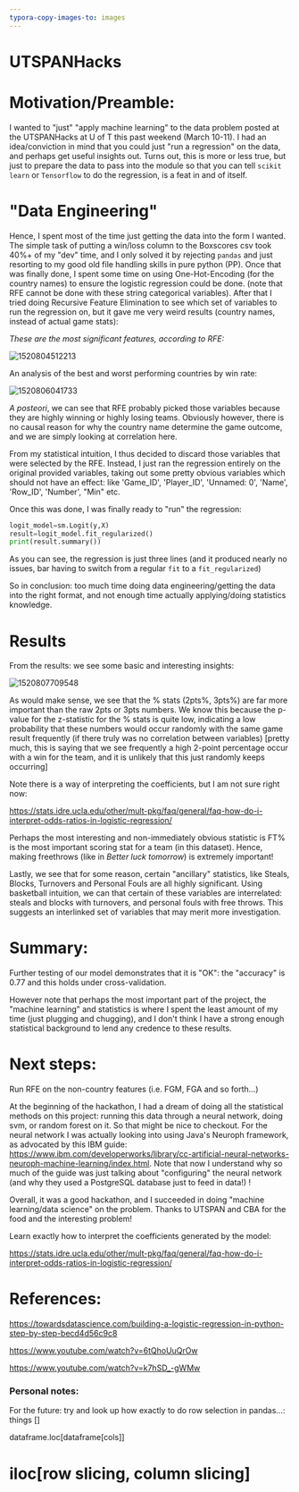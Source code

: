 ```yaml
---
typora-copy-images-to: images
---
```


# UTSPANHacks

# Motivation/Preamble:

I wanted to "just" "apply machine learning" to the data problem posted at the UTSPANHacks at U of T this past weekend (March 10-11). I had an idea/conviction in mind that you could just "run a regression" on the data, and perhaps get useful insights out. Turns out, this is more or less true, but just to prepare the data to pass into the module so that you can tell `scikit learn` or `Tensorflow` to do the regression, is a feat in and of itself. 

# "Data Engineering"

Hence, I spent most of the time just getting the data into the form I wanted. The simple task of putting a win/loss column to the Boxscores csv took 40%+ of my "dev" time, and I only solved it by rejecting `pandas` and just resorting to my good old file handling skills in pure python (PP). Once that was finally done, I spent some time on using One-Hot-Encoding (for the country names) to ensure the logistic regression could be done. (note that RFE cannot be done with these string categorical variables). After that I tried doing Recursive Feature Elimination to see which set of variables to run the regression on, but it gave me very weird results (country names, instead of actual game stats):

*These are the most significant features, according to RFE:*

![1520804512213](images/1520804512213.png)

An analysis of the best and worst performing countries by win rate:

![1520806041733](images/1520806041733.png)

*A posteori*, we can see that RFE probably picked those variables because they are highly winning or highly losing teams. Obviously however, there is no causal reason for why the country name determine the game outcome, and we are simply looking at correlation here. 

From my statistical intuition, I thus decided to discard those variables that were selected by the RFE. Instead, I just ran the regression entirely on the original provided variables, taking out some pretty obvious variables which should not have an effect: like 'Game_ID', 'Player_ID', 'Unnamed: 0', 'Name', 'Row_ID', 'Number', "Min" etc.  

Once this was done, I was finally ready to "run" the regression:

```python
logit_model=sm.Logit(y,X) 
result=logit_model.fit_regularized()
print(result.summary())
```

As you can see, the regression is just three lines (and it produced nearly no issues, bar having to switch from a regular `fit` to a `fit_regularized`)

So in conclusion: too much time doing data engineering/getting the data into the right format, and not enough time actually applying/doing statistics knowledge. 



# Results

From the results: we see some basic and interesting insights:



![1520807709548](images/1520807709548.png)   

As would make sense, we see that the % stats (2pts%, 3pts%) are far more important than the raw 2pts or 3pts numbers. We know this because the p-value for the z-statistic for the % stats is quite low, indicating a low probability that these numbers would occur randomly with the same game result frequently (if there truly was no correlation between variables) [pretty much, this is saying that we see frequently a high 2-point percentage occur with a win for the team, and it is unlikely that this just randomly keeps occurring]



Note there is a way of interpreting the coefficients, but I am not sure right now:

https://stats.idre.ucla.edu/other/mult-pkg/faq/general/faq-how-do-i-interpret-odds-ratios-in-logistic-regression/





Perhaps the most interesting and non-immediately obvious statistic is FT% is the most important scoring stat for a team (in this dataset). Hence, making freethrows (like in *Better luck tomorrow*) is extremely important!  

Lastly, we see that for some reason, certain "ancillary" statistics, like Steals, Blocks, Turnovers and Personal Fouls are all highly significant. Using basketball intuition, we can that certain of these variables are interrelated: steals and blocks with turnovers, and personal fouls with free throws. This suggests an interlinked set of variables that may merit more investigation. 

# Summary:

Further testing of our model demonstrates that it is "OK": the "accuracy" is 0.77 and this holds under cross-validation. 

However note that perhaps the most important part of the project, the "machine learning" and statistics is where I spent the least amount of my time (just plugging and chugging), and I don't think I have a strong enough statistical background to lend any credence to these results. 

# Next steps:

Run RFE on the non-country features (i.e. FGM, FGA and so forth...)

At the beginning of the hackathon, I had a dream of doing all the statistical methods on this project: running this data through a neural network, doing svm, or random forest on it. So that might be nice to checkout. For the neural network I was actually looking into using Java's Neuroph framework, as advocated by this IBM guide: https://www.ibm.com/developerworks/library/cc-artificial-neural-networks-neuroph-machine-learning/index.html. Note that now I understand why so much of the guide was just talking about "configuring" the neural network (and why they used a PostgreSQL database just to feed in data!) !





Overall, it was a good hackathon, and I succeeded in doing "machine learning/data science" on the problem. Thanks to UTSPAN and CBA for the food and the interesting problem! 

Learn exactly how to interpret the coefficients generated by the model:

https://stats.idre.ucla.edu/other/mult-pkg/faq/general/faq-how-do-i-interpret-odds-ratios-in-logistic-regression/



# References:

https://towardsdatascience.com/building-a-logistic-regression-in-python-step-by-step-becd4d56c9c8

https://www.youtube.com/watch?v=6tQhoUuQrOw

https://www.youtube.com/watch?v=k7hSD_-gWMw



### Personal notes:

For the future: try and look up how exactly to do row selection in pandas...: things []

dataframe.loc[dataframe[cols]]

# iloc[row slicing, column slicing]
